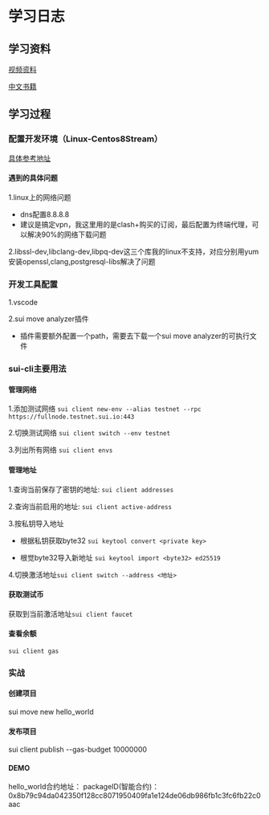 # 学习日志

## 学习资料

[视频资料](https://github.com/movefuns/SuiStartrek/blob/main/video.md)

[中文书籍](https://intro-zh.sui-book.com/unit-one/lessons/1_%E9%85%8D%E7%BD%AE%E7%8E%AF%E5%A2%83.html)

## 学习过程
### 配置开发环境（Linux-Centos8Stream）
[具体参考地址](https://docs.sui.io/guides/developer/getting-started/sui-install#prerequisites)
#### 遇到的具体问题
1.linux上的网络问题

- dns配置8.8.8.8
- 建议是搞定vpn，我这里用的是clash+购买的订阅，最后配置为终端代理，可以解决90%的网络下载问题

2.libssl-dev,libclang-dev,libpq-dev这三个库我的linux不支持，对应分别用yum安装openssl,clang,postgresql-libs解决了问题

### 开发工具配置
1.vscode

2.sui move analyzer插件

- 插件需要额外配置一个path，需要去下载一个sui move analyzer的可执行文件

### sui-cli主要用法
#### 管理网络
1.添加测试网络
```sui client new-env --alias testnet --rpc https://fullnode.testnet.sui.io:443```

2.切换测试网络
```sui client switch --env testnet```

3.列出所有网络
```sui client envs```

#### 管理地址
1.查询当前保存了密钥的地址: ```sui client addresses```

2.查询当前启用的地址: ```sui client active-address```

3.按私钥导入地址
    
- 根据私钥获取byte32 ```sui keytool convert <private key>```
    
- 根觉byte32导入新地址 ```sui keytool import <byte32> ed25519```

4.切换激活地址```sui client switch --address <地址>```

#### 获取测试币
获取到当前激活地址```sui client faucet```

#### 查看余额
```sui client gas```

### 实战
#### 创建项目
sui move new hello_world

#### 发布项目
sui client publish --gas-budget 10000000

#### DEMO
hello_world合约地址：
packageID(智能合约)：0x8b79c94da042350f128cc8071950409fa1e124de06db986fb1c3fc6fb22c0aac